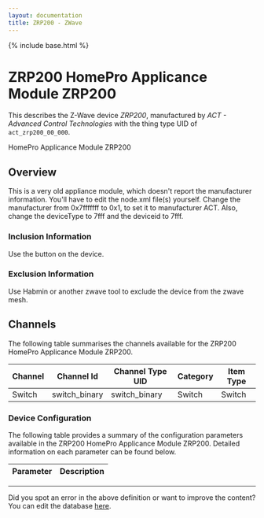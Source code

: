 ```yaml
---
layout: documentation
title: ZRP200 - ZWave
---
```


{% include base.html %}

# ZRP200 HomePro Applicance Module ZRP200

This describes the Z-Wave device *ZRP200*, manufactured by *ACT - Advanced Control Technologies* with the thing type UID of ```act_zrp200_00_000```. 

HomePro Applicance Module ZRP200  


## Overview 

This is a very old appliance module, which doesn't report the manufacturer information. You'll have to edit the node.xml file(s) yourself. Change the manufacturer from 0x7fffffff to 0x1, to set it to manufacturer ACT. Also, change the deviceType to 7fff and the deviceid to 7fff.

  


### Inclusion Information 

Use the button on the device.

  


### Exclusion Information 

Use Habmin or another zwave tool to exclude the device from the zwave mesh.


## Channels
The following table summarises the channels available for the ZRP200 HomePro Applicance Module ZRP200.

| Channel | Channel Id | Channel Type UID | Category | Item Type |
|---------|------------|------------------|----------|-----------|
| Switch | switch_binary | switch_binary | Switch | Switch |


### Device Configuration
The following table provides a summary of the configuration parameters available in the ZRP200 HomePro Applicance Module ZRP200.
Detailed information on each parameter can be found below.

| Parameter   | Description |
|-------------|-------------|


---

Did you spot an error in the above definition or want to improve the content?
You can edit the database [here](http://www.cd-jackson.com/index.php/zwave/zwave-device-database/zwave-device-list/devicesummary/360).
